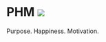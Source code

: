 # PHM <img src="https://img.shields.io/badge/Guide-Life%20Journey-2ecc71.svg"/>
Purpose. Happiness. Motivation.
